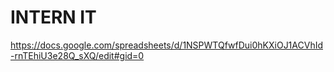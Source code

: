 # INTERN IT
https://docs.google.com/spreadsheets/d/1NSPWTQfwfDui0hKXiOJ1ACVhId-rnTEhiU3e28Q_sXQ/edit#gid=0
